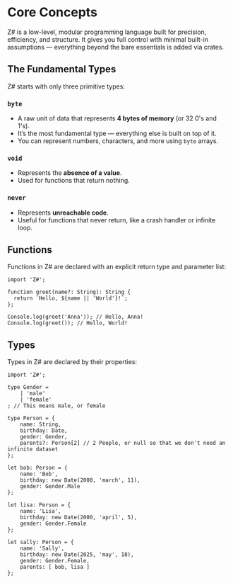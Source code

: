 # Core Concepts

Z# is a low-level, modular programming language built for precision, efficiency, and structure. It gives you full control with minimal built-in assumptions — everything beyond the bare essentials is added via crates.

## The Fundamental Types

Z# starts with only three primitive types:

### `byte`

- A raw unit of data that represents **4 bytes of memory** (or 32 0's and 1's).
- It’s the most fundamental type — everything else is built on top of it.
- You can represent numbers, characters, and more using `byte` arrays.

### `void`

- Represents the **absence of a value**.
- Used for functions that return nothing.

### `never`

- Represents **unreachable code**.
- Useful for functions that never return, like a crash handler or infinite loop.

## Functions

Functions in Z# are declared with an explicit return type and parameter list:

```zsharp
import 'Z#';

function greet(name?: String): String {
  return `Hello, ${name || 'World'}!`;
};

Console.log(greet('Anna')); // Hello, Anna!
Console.log(greet()); // Hello, World! 
```

## Types

Types in Z# are declared by their properties:

```zsharp
import 'Z#';

type Gender =
    | 'male'
    | 'female'
; // This means male, or female

type Person = {
    name: String,
    birthday: Date,
    gender: Gender,
    parents?: Person[2] // 2 People, or null so that we don't need an infinite dataset
};

let bob: Person = {
    name: 'Bob',
    birthday: new Date(2000, 'march', 11),
    gender: Gender.Male
};

let lisa: Person = {
    name: 'Lisa',
    birthday: new Date(2000, 'april', 5),
    gender: Gender.Female
};

let sally: Person = {
    name: 'Sally',
    birthday: new Date(2025, 'may', 18),
    gender: Gender.Female,
    parents: [ bob, lisa ]
};
```
